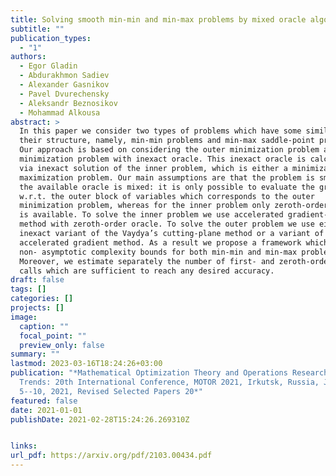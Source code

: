 ```yaml
---
title: Solving smooth min-min and min-max problems by mixed oracle algorithms
subtitle: ""
publication_types:
  - "1"
authors:
  - Egor Gladin
  - Abdurakhmon Sadiev
  - Alexander Gasnikov
  - Pavel Dvurechensky
  - Aleksandr Beznosikov
  - Mohammad Alkousa
abstract: >
  In this paper we consider two types of problems which have some similarity in
  their structure, namely, min-min problems and min-max saddle-point problems.
  Our approach is based on considering the outer minimization problem as a
  minimization problem with inexact oracle. This inexact oracle is calculated
  via inexact solution of the inner problem, which is either a minimization or a
  maximization problem. Our main assumptions are that the problem is smooth and
  the available oracle is mixed: it is only possible to evaluate the gradient
  w.r.t. the outer block of variables which corresponds to the outer
  minimization problem, whereas for the inner problem only zeroth-order oracle
  is available. To solve the inner problem we use accelerated gradient-free
  method with zeroth-order oracle. To solve the outer problem we use either
  inexact variant of the Vaydya’s cutting-plane method or a variant of
  accelerated gradient method. As a result we propose a framework which leads to
  non- asymptotic complexity bounds for both min-min and min-max problems.
  Moreover, we estimate separately the number of first- and zeroth-order oracle
  calls which are sufficient to reach any desired accuracy.
draft: false
tags: []
categories: []
projects: []
image:
  caption: ""
  focal_point: ""
  preview_only: false
summary: ""
lastmod: 2023-03-16T18:24:26+03:00
publication: "*Mathematical Optimization Theory and Operations Research: Recent
  Trends: 20th International Conference, MOTOR 2021, Irkutsk, Russia, July
  5--10, 2021, Revised Selected Papers 20*"
featured: false
date: 2021-01-01
publishDate: 2021-02-28T15:24:26.269310Z


links:
url_pdf: https://arxiv.org/pdf/2103.00434.pdf
---
```


